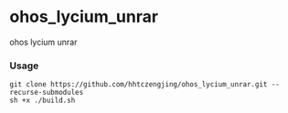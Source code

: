 # ohos_lycium_unrar

ohos lycium unrar

### Usage

```
git clone https://github.com/hhtczengjing/ohos_lycium_unrar.git --recurse-submodules
sh +x ./build.sh
```